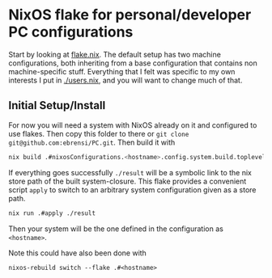 # NixOS flake for personal/developer PC configurations

Start by looking at [flake.nix](./flake.nix).  The default setup has two machine configurations, both inheriting from a
base configuration that contains non machine-specific stuff.  Everything that I felt was specific to my own interests I put in [./users.nix](./users.nix), and you will want to change much of that.


 ## Initial Setup/Install
 For now you will need a system with NixOS already on it and configured to use flakes. Then copy this folder to there or `git clone git@github.com:ebrensi/PC.git`.
 Then build it with 
 ```bash
 nix build .#nixosConfigurations.<hostname>.config.system.build.toplevel
 ```

 If everything goes successfully `./result` will be a symbolic link to the nix store path of the built system-closure.
This flake provides a convenient script `apply` to switch to an arbitrary system configuration given as a store path.

```bash
nix run .#apply ./result
```

Then your system will be the one defined in the configuration as `<hostname>`.

Note this could have also been done with
```
nixos-rebuild switch --flake .#<hostname>
```
